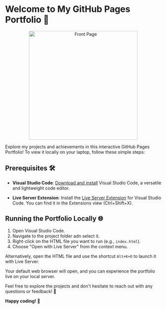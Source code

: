 # Welcome to My GitHub Pages Portfolio 🚀
<p align="center">
 <img height=350px src="./fontpage.png" alt="Front Page">
</p>

Explore my projects and achievements in this interactive GitHub Pages Portfolio! To view it locally on your laptop, follow these simple steps:

## Prerequisites 🛠️

- **Visual Studio Code**: [Download and install](https://code.visualstudio.com/download) Visual Studio Code, a versatile and lightweight code editor.

- **Live Server Extension**: Install the [Live Server Extension](https://marketplace.visualstudio.com/items?itemName=ritwickdey.LiveServer) for Visual Studio Code. You can find it in the Extensions view (Ctrl+Shift+X).

## Running the Portfolio Locally 🌐

1. Open Visual Studio Code.
2. Navigate to the project folder adn select it.
3. Right-click on the HTML file you want to run (e.g., `index.html`).
4. Choose "Open with Live Server" from the context menu.

Alternatively, open the HTML file and use the shortcut `Alt+K+O` to launch it with Live Server.

Your default web browser will open, and you can experience the portfolio live on your local server.

Feel free to explore the projects and don't hesitate to reach out with any questions or feedback! 📩

**Happy coding!** 🚀
